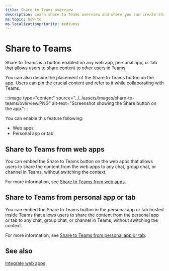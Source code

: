 ```yaml
---
title: Share to Teams overview
description: Learn share to Teams overview and where you can create share-to-teams button in the Teams apps and tab apps.
ms.topic: how-to
ms.localizationpriority: mediumss
---
```


# Share to Teams

Share to Teams is a button enabled on any web app, personal app, or tab that allows users to share content to other users in Teams.

You can also decide the placement of the Share to Teams button on the app. Users can pin the crucial content and refer to it while collaborating with Teams.

:::image type="content" source="../../assets/images/share-to-teams/overview.PNG" alt-text="Screenshot showing the Share button on the app.":::

You can enable this feature following:

* Web apps
* Personal app or tab

## Share to Teams from web apps

You can embed the Share to Teams button on the web apps that allows users to share the content from the web apps to any chat, group chat, or channel in Teams, without switching the context.

For more information, see [Share to Teams from web apps](share-to-teams-from-web-apps.md).

## Share to Teams from personal app or tab

You can embed the Share to Teams button in the personal app or tab hosted inside Teams that allows users to share the content from the personal app or tab to any chat, group chat, or channel in Teams, without switching the context.

For more information, see [Share to Teams from personal app or tab](share-to-teams-from-personal-app-or-tab.md).

## See also

[Integrate web apps](../../samples/integrate-web-apps-overview.md)

